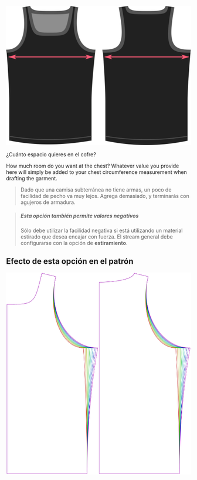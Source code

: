 ![La opción de facilidad del cofre en Aaron](./chestease.svg)

¿Cuánto espacio quieres en el cofre?

How much room do you want at the chest? Whatever value you provide here will simply be added to your chest circumference measurement when drafting the garment.

> Dado que una camisa subterránea no tiene armas, un poco de facilidad de pecho va muy lejos. Agrega demasiado, y terminarás con agujeros de armadura.

> ##### Esta opción también permite valores negativos
> 
> Sólo debe utilizar la facilidad negativa si está utilizando un material estirado que desea encajar con fuerza. El stream general debe configurarse con la opción de **estiramiento**.

## Efecto de esta opción en el patrón

![Esta imagen muestra el efecto de esta opción superponiendo varias variantes que tienen un valor diferente para esta opción](aaron_chestease_sample.svg "Efecto de esta opción en el patrón")
